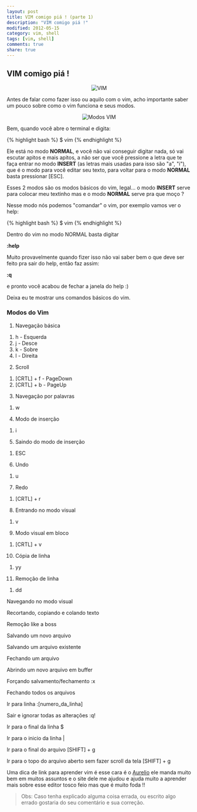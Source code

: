 ```yaml
---
layout: post
title: VIM comigo piá ! (parte 1)
description: "VIM comigo piá !"
modified: 2012-05-15
category: vim, shell
tags: [vim, shell]
comments: true
share: true
---
```


## VIM comigo piá !

<p style="text-align: center;">
  <img src="{{site.baseurl}}/img/posts/vim3.gif" alt="VIM">
</p>


Antes de falar como fazer isso ou aquilo com o vim, acho importante saber um pouco sobre
como o vim funciona e seus modos.

<p style="text-align: center;">
  <img src="{{site.baseurl}}/img/posts/modes_vim_gif.gif" alt="Modos VIM">
</p>

Bem, quando você abre o terminal e digita:

{% highlight bash %}
$ vim
{% endhighlight %}

Ele está no modo **NORMAL**, e você não vai conseguir digitar nada, só vai escutar apitos e mais apitos,
a não ser que você pressione a letra que te faça entrar no modo **INSERT** (as letras mais usadas para isso são "a", "i"),
que é o modo para você editar seu texto, para voltar para o modo **NORMAL** basta pressionar [ESC].

Esses 2 modos são os modos básicos do vim, legal... o modo **INSERT** serve para colocar meu textinho mas
e o modo **NORMAL** serve pra que moço ?

Nesse modo nós podemos "comandar" o vim, por exemplo vamos ver o help:

{% highlight bash %}
$ vim
{% endhighlight %}

Dentro do vim no modo NORMAL basta digitar

  **:help**

Muito provavelmente quando fizer isso não vai saber bem o que deve ser feito pra sair do help,
então faz assim:

  **:q**

  e pronto você acabou de fechar a janela do help :)


Deixa eu te mostrar uns comandos básicos do vim.

### Modos do Vim

1) Navegação básica

1. h - Esquerda
2. j - Desce
3. k - Sobre
4. l - Direita

2) Scroll

1.  [CRTL] + f - PageDown
2.  [CRTL] + b - PageUp

3) Navegação por palavras

1.  w

4) Modo de inserção

1.  i

5) Saindo do modo de inserção

1. ESC

6) Undo

1.  u

7) Redo

1. [CRTL] + r

8) Entrando no modo visual

1. v

9) Modo visual em bloco

1.  [CRTL] + v

10) Cópia de linha

1.  yy

11) Remoção de linha

1.  dd

Navegando no modo visual

Recortando, copiando e colando texto



Remoção like a boss

Salvando um novo arquivo

Salvando um arquivo existente

Fechando um arquivo

Abrindo um novo arquivo em buffer

Forçando salvamento/fechamento
  :x

Fechando todos os arquivos

Ir para linha
  :[numero_da_linha]

Sair e ignorar todas as alterações
  :q!

Ir para o final da linha
  $

Ir para o inicio da linha
  |

Ir para o final do arquivo
  [SHIFT] + g

Ir para o topo do arquivo aberto sem fazer scroll da tela
  [SHIFT] + g


Uma dica de link para aprender vim é esse cara é o [Aurelio](http://aurelio.net/vim/)
ele manda muito bem em muitos assuntos e o site dele me ajudou e ajuda muito a aprender
mais sobre esse editor tosco feio mas que é muito foda !!


> Obs: Caso tenha explicado alguma coisa errada, ou escrito algo errado gostaria do seu comentário e sua correção.